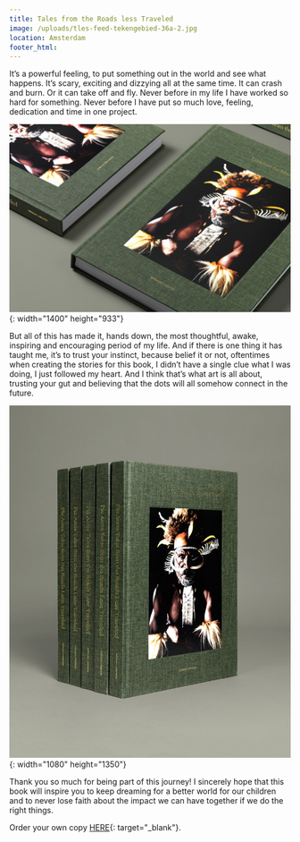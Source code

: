 ```yaml
---
title: Tales from the Roads less Traveled
image: /uploads/tles-feed-tekengebied-36a-2.jpg
location: Amsterdam
footer_html:
---
```

It’s a powerful feeling, to put something out in the world and see what happens. It’s scary, exciting and dizzying all at the same time. It can crash and burn. Or it can take off and fly. Never before in my life I have worked so hard for something. Never before I have put so much love, feeling, dedication and time in one project.&nbsp;

![](/uploads/tles-feed-tekengebied-36.jpg){: width="1400" height="933"}

But all of this has made it, hands down, the most thoughtful, awake, inspiring and encouraging period of my life. And if there is one thing it has taught me, it’s to trust your instinct, because belief it or not, oftentimes when creating the stories for this book, I didn’t have a single clue what I was doing, I just followed my heart. And I think that’s what art is all about, trusting your gut and believing that the dots will all somehow connect in the future.

![](/uploads/tles-feed-tekengebied-38.jpg){: width="1080" height="1350"}

Thank you so much for being part of this journey\! I sincerely hope that this book will inspire you to keep dreaming for a better world for our children and to never lose faith about the impact we can have together if we do the right things.&nbsp;

Order your own copy [HERE](https://shop.pieaerts.com/collections/book){: target="_blank"}.&nbsp;
